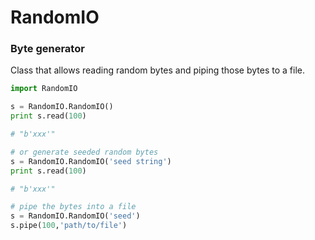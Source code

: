 RandomIO
===============

### Byte generator

Class that allows reading random bytes and piping those bytes to a file.

```python
import RandomIO

s = RandomIO.RandomIO()
print s.read(100)

# "b'xxx'"

# or generate seeded random bytes
s = RandomIO.RandomIO('seed string')
print s.read(100)

# "b'xxx'"

# pipe the bytes into a file
s = RandomIO.RandomIO('seed')
s.pipe(100,'path/to/file')
```

